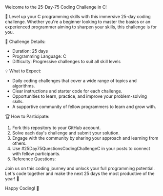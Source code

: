 Welcome to the 25-Day-75 Coding Challenge in C!

🚀 Level up your C programming skills with this immersive 25-day coding challenge. Whether you're a beginner looking to master the basics or an experienced programmer aiming to sharpen your skills, this challenge is for you.

📆 Challenge Details:
- Duration: 25 days
- Programming Language: C
- Difficulty: Progressive challenges to suit all skill levels

💡 What to Expect:
- Daily coding challenges that cover a wide range of topics and algorithms.
- Clear instructions and starter code for each challenge.
- Opportunities to learn, practice, and improve your problem-solving skills.
- A supportive community of fellow programmers to learn and grow with.

🏆 How to Participate:
1. Fork this repository to your GitHub account.
2. Solve each day's challenge and submit your solution.
3. Engage with the community by sharing your approach and learning from others.
4. Use #25Day75QuestionsCodingChallengeC in your posts to connect with fellow participants.
5. Reference Questions:

Join us on this coding journey and unlock your full programming potential. Let's code together and make the next 25 days the most productive of the year! 💪

Happy Coding! 🚀
